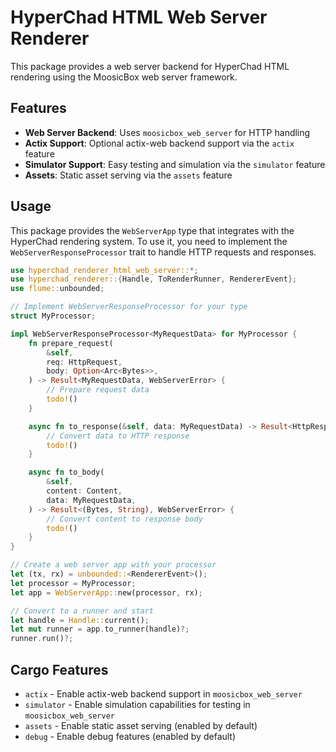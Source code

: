 # HyperChad HTML Web Server Renderer

This package provides a web server backend for HyperChad HTML rendering using the MoosicBox web server framework.

## Features

- **Web Server Backend**: Uses `moosicbox_web_server` for HTTP handling
- **Actix Support**: Optional actix-web backend support via the `actix` feature
- **Simulator Support**: Easy testing and simulation via the `simulator` feature
- **Assets**: Static asset serving via the `assets` feature

## Usage

This package provides the `WebServerApp` type that integrates with the HyperChad rendering system. To use it, you need to implement the `WebServerResponseProcessor` trait to handle HTTP requests and responses.

```rust
use hyperchad_renderer_html_web_server::*;
use hyperchad_renderer::{Handle, ToRenderRunner, RendererEvent};
use flume::unbounded;

// Implement WebServerResponseProcessor for your type
struct MyProcessor;

impl WebServerResponseProcessor<MyRequestData> for MyProcessor {
    fn prepare_request(
        &self,
        req: HttpRequest,
        body: Option<Arc<Bytes>>,
    ) -> Result<MyRequestData, WebServerError> {
        // Prepare request data
        todo!()
    }

    async fn to_response(&self, data: MyRequestData) -> Result<HttpResponse, WebServerError> {
        // Convert data to HTTP response
        todo!()
    }

    async fn to_body(
        &self,
        content: Content,
        data: MyRequestData,
    ) -> Result<(Bytes, String), WebServerError> {
        // Convert content to response body
        todo!()
    }
}

// Create a web server app with your processor
let (tx, rx) = unbounded::<RendererEvent>();
let processor = MyProcessor;
let app = WebServerApp::new(processor, rx);

// Convert to a runner and start
let handle = Handle::current();
let mut runner = app.to_runner(handle)?;
runner.run()?;
```

## Cargo Features

- `actix` - Enable actix-web backend support in `moosicbox_web_server`
- `simulator` - Enable simulation capabilities for testing in `moosicbox_web_server`
- `assets` - Enable static asset serving (enabled by default)
- `debug` - Enable debug features (enabled by default)
